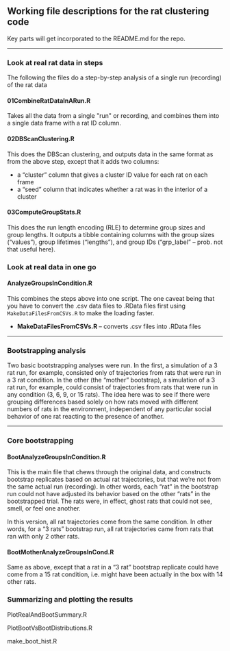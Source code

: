 ## Working file descriptions for the rat clustering code

Key parts will get incorporated to the README.md for the repo.

---

### Look at real rat data in steps

The following the files do a step-by-step analysis of a single run (recording) of the rat data

####  01CombineRatDataInARun.R

Takes all the data from a single "run" or recording, and combines them into a single data frame with a rat ID column.

#### 02DBScanClustering.R

This does the DBScan clustering, and outputs data in the same format as from the above step, except that it adds two columns:

* a “cluster” column that gives a cluster ID value for each rat on each frame
* a “seed” column that indicates whether a rat was in the interior of a cluster

#### 03ComputeGroupStats.R

This does the run length encoding (RLE) to determine group sizes and group lengths. It outputs a tibble containing columns with the group sizes (“values”), group lifetimes (“lengths”), and group IDs (“grp_label” – prob. not that useful here).

### Look at real data in one go

#### AnalyzeGroupsInCondition.R

This combines the steps above into one script. The one caveat being that you have to convert the .csv data files to .RData files first using `MakeDataFilesFromCSVs.R` to make the loading faster.

* **MakeDataFilesFromCSVs.R** – converts .csv files into .RData files

---

### Bootstrapping analysis

Two basic bootstrapping analyses were run. In the first, a simulation of a 3 rat run, for example, consisted only of trajectories from rats that were run in a 3 rat condition. In the other (the “mother” bootstrap), a simulation of a 3 rat run, for example, could consist of trajectories from rats that were run in any condition (3, 6, 9, or 15 rats). The idea here was to see if there were grouping differences based solely on how rats moved with different numbers of rats in the environment, independent of any particular social behavior of one rat reacting to the presence of another.

---

### Core bootstrapping

#### BootAnalyzeGroupsInCondition.R

This is the main file that chews through the original data, and constructs bootstrap replicates based on actual rat trajectories, but that we’re not from the same actual run (recording). In other words, each “rat” in the bootstrap run could not have adjusted its behavior based on the other “rats” in the bootstrapped trial. The rats were, in effect, ghost rats that could not see, smell, or feel one another.

In this version, all rat trajectories come from the same condition. In other words, for a “3 rats” bootstrap run, all rat trajectories came from rats that ran with only 2 other rats.

#### BootMotherAnalyzeGroupsInCond.R

Same as above, except that a rat in a “3 rat” bootstrap replicate could have come from a 15 rat condition, i.e. might have been actually in the box with 14 other rats.

### Summarizing and plotting the results

PlotRealAndBootSummary.R

PlotBootVsBootDistributions.R

make_boot_hist.R

